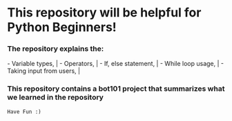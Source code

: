 # This repository will be helpful for Python Beginners!

<h3> The repository explains the: </h3>

<p>
- Variable types, |
- Operators, |
- If, else statement, |
- While loop usage, |
- Taking input from users, |
</p>

<h3> This repository contains a bot101 project that summarizes what we learned in the repository </h3>

```funny
Have Fun :)
```

